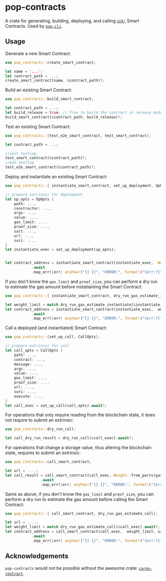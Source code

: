 # pop-contracts

A crate for generating, building, deploying, and calling [`ink!`](https://github.com/paritytech/ink) Smart Contracts. Used by [`pop-cli`](https://github.com/r0gue-io/pop-cli).

## Usage

Generate a new Smart Contract:
```rust
use pop_contracts::create_smart_contract;

let name = '...';
let contract_path = ...;
create_smart_contract(name, &contract_path)?;
```

Build an existing Smart Contract:
```rust
use pop_contracts::build_smart_contract;

let contract_path = ...;
let build_release = true; // True to build the contract in release mode, fasle in debug mode
build_smart_contract(&contract_path, build_release)?;
```

Test an existing Smart Contract:
```rust
use pop_contracts::{test_e2e_smart_contract, test_smart_contract};

let contract_path = ...;

//unit testing
test_smart_contract(&contract_path)?;
//e2e testing
test_e2e_smart_contract(&contract_path)?;
```

Deploy and instantiate an existing Smart Contract:
```rust
use pop_contracts::{ instantiate_smart_contract, set_up_deployment, UpOpts};

// prepare extrinsic for deployment
let up_opts = UpOpts {
    path: ...,
	constructor: ...,
	args: ...,
	value: ...,
	gas_limit: ...,
	proof_size: ...,
	salt: ...,
	url: ...,
	suri: ...,
}
let instantiate_exec = set_up_deployment(up_opts);


let contract_address = instantiate_smart_contract(instantiate_exec,  Weight::from_parts(gas_limit, proof_size))
			.await
			.map_err(|err| anyhow!("{} {}", "ERROR:", format!("{err:?}")))?;
```

If you don't know the `gas_limit` and `proof_size`, you can perform a dry run to estimate the gas amount before instatianting the Smart Contract:
```rust
use pop_contracts::{ instantiate_smart_contract, dry_run_gas_estimate_instantiate};

let weight_limit = match dry_run_gas_estimate_instantiate(&instantiate_exec).await?;
let contract_address = instantiate_smart_contract(instantiate_exec,  weight_limit)
			.await
			.map_err(|err| anyhow!("{} {}", "ERROR:", format!("{err:?}")))?;
```

Call a deployed (and instantiated) Smart Contract:
```rust
use pop_contracts::{set_up_call, CallOpts};

// prepare extrinsic for call
let call_opts = CallOpts {
    path: ...,
	contract: ...,
	message: ...,
	args: ...,
	value: ...,
	gas_limit: ...,
	proof_size: ...,
	url: ...,
	suri: ...,
	execute: ...,
}
let call_exec = set_up_call(call_opts).await?;
```
For operations that only require reading from the blockchain state, it does not require to submit an extrinsic:
```rust
use pop_contracts::dry_run_call;

let call_dry_run_result = dry_run_call(&call_exec).await?;
```
For operations that change a storage value, thus altering the blockchain state, requires to submit an extrinsic:
```rust
use pop_contracts::call_smart_contract;

let url = ....;
let call_result = call_smart_contract(call_exec, Weight::from_parts(gas_limit, proof_size), url)
				.await
				.map_err(|err| anyhow!("{} {}", "ERROR:", format!("{err:?}")))?;
```
Same as above, if you don't know the `gas_limit` and `proof_size`, you can perform a dry run to estimate the gas amount before calling the Smart Contract:
```rust
use pop_contracts::{ call_smart_contract, dry_run_gas_estimate_call};

let url = ....;
let weight_limit = match dry_run_gas_estimate_call(&call_exec).await?;
let contract_address = call_smart_contract(call_exec,  weight_limit, url)
			.await
			.map_err(|err| anyhow!("{} {}", "ERROR:", format!("{err:?}")))?;
```

## Acknowledgements
`pop-contracts` would not be possible without the awesome crate: [`cargo-contract`](https://github.com/paritytech/cargo-contract).
